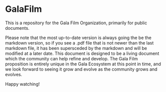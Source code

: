 # GalaFilm
This is a repository for the Gala Film Organization, primarily for public documents. 

Please note that the most up-to-date version is always going the be the markdown version, so if you see a .pdf file that is not newer than the last markdown file, it has been supersceded by the markdown and will be modified at a later date. This document is designed to be a living document which the community can help refine and develop. The Gala Film proposition is entirely unique in the Gala Ecosystem at this point in time, and we look forward to seeing it grow and evolve as the community grows and evolves. 

Happy watching!
